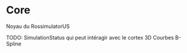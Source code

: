 Core
====

Noyau du RossimulatorUS

TODO:
  SimulationStatus qui peut intéragir avec le cortex
  3D
  Courbes B-Spline
  
